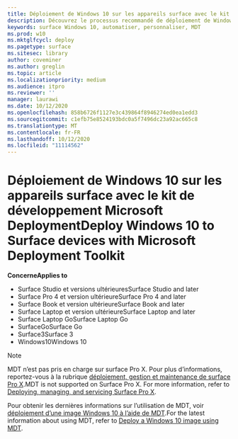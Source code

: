 ```yaml
---
title: Déploiement de Windows 10 sur les appareils surface avec le kit de développement Microsoft Deployment (surface)
description: Découvrez le processus recommandé de déploiement de Windows 10 sur vos appareils surface à l’aide du kit de développement Microsoft Deployment.
keywords: surface Windows 10, automatiser, personnaliser, MDT
ms.prod: w10
ms.mktglfcycl: deploy
ms.pagetype: surface
ms.sitesec: library
author: coveminer
ms.author: greglin
ms.topic: article
ms.localizationpriority: medium
ms.audience: itpro
ms.reviewer: ''
manager: laurawi
ms.date: 10/12/2020
ms.openlocfilehash: 858b6726f1127e3c439864f8946274ed0ea1edd3
ms.sourcegitcommit: c1efb75e8524193bdc0a5f7496dc23a92ac665c8
ms.translationtype: MT
ms.contentlocale: fr-FR
ms.lasthandoff: 10/12/2020
ms.locfileid: "11114562"
---
```

# <span data-ttu-id="bba11-104">Déploiement de Windows 10 sur les appareils surface avec le kit de développement Microsoft Deployment</span><span class="sxs-lookup"><span data-stu-id="bba11-104">Deploy Windows 10 to Surface devices with Microsoft Deployment Toolkit</span></span>

**<span data-ttu-id="bba11-105">Concerne</span><span class="sxs-lookup"><span data-stu-id="bba11-105">Applies to</span></span>**

- <span data-ttu-id="bba11-106">Surface Studio et versions ultérieures</span><span class="sxs-lookup"><span data-stu-id="bba11-106">Surface Studio and later</span></span>
- <span data-ttu-id="bba11-107">Surface Pro 4 et version ultérieure</span><span class="sxs-lookup"><span data-stu-id="bba11-107">Surface Pro 4 and later</span></span>
- <span data-ttu-id="bba11-108">Surface Book et version ultérieure</span><span class="sxs-lookup"><span data-stu-id="bba11-108">Surface Book and later</span></span>
- <span data-ttu-id="bba11-109">Surface Laptop et version ultérieure</span><span class="sxs-lookup"><span data-stu-id="bba11-109">Surface Laptop and later</span></span>
- <span data-ttu-id="bba11-110">Surface Laptop Go</span><span class="sxs-lookup"><span data-stu-id="bba11-110">Surface Laptop Go</span></span>
- <span data-ttu-id="bba11-111">SurfaceGo</span><span class="sxs-lookup"><span data-stu-id="bba11-111">Surface Go</span></span>
- <span data-ttu-id="bba11-112">Surface3</span><span class="sxs-lookup"><span data-stu-id="bba11-112">Surface 3</span></span>
- <span data-ttu-id="bba11-113">Windows10</span><span class="sxs-lookup"><span data-stu-id="bba11-113">Windows 10</span></span>

> [!NOTE]
> <span data-ttu-id="bba11-114">MDT n’est pas pris en charge sur surface Pro X. Pour plus d’informations, reportez-vous à la rubrique [déploiement, gestion et maintenance de surface Pro X](surface-pro-arm-app-management.md).</span><span class="sxs-lookup"><span data-stu-id="bba11-114">MDT is not supported on Surface Pro X. For more information, refer to [Deploying, managing, and servicing Surface Pro X](surface-pro-arm-app-management.md).</span></span>

<span data-ttu-id="bba11-115">Pour obtenir les dernières informations sur l’utilisation de MDT, voir [déploiement d’une image Windows 10 à l’aide de MDT](https://docs.microsoft.com/windows/deployment/deploy-windows-mdt/deploy-a-windows-10-image-using-mdt).</span><span class="sxs-lookup"><span data-stu-id="bba11-115">For the latest information about using MDT, refer to [Deploy a Windows 10 image using MDT](https://docs.microsoft.com/windows/deployment/deploy-windows-mdt/deploy-a-windows-10-image-using-mdt).</span></span>

